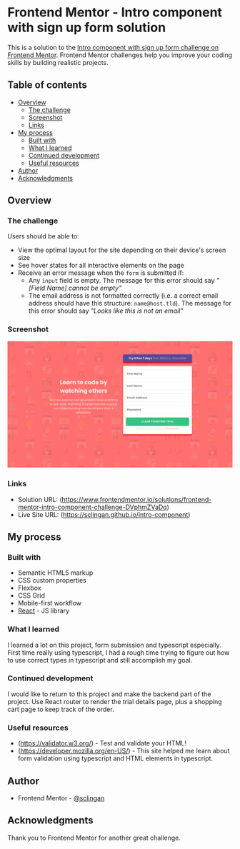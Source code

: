 # Frontend Mentor - Intro component with sign up form solution

This is a solution to the [Intro component with sign up form challenge on Frontend Mentor](https://www.frontendmentor.io/challenges/intro-component-with-signup-form-5cf91bd49edda32581d28fd1). Frontend Mentor challenges help you improve your coding skills by building realistic projects. 

## Table of contents

- [Overview](#overview)
  - [The challenge](#the-challenge)
  - [Screenshot](#screenshot)
  - [Links](#links)
- [My process](#my-process)
  - [Built with](#built-with)
  - [What I learned](#what-i-learned)
  - [Continued development](#continued-development)
  - [Useful resources](#useful-resources)
- [Author](#author)
- [Acknowledgments](#acknowledgments)


## Overview

### The challenge

Users should be able to:

- View the optimal layout for the site depending on their device's screen size
- See hover states for all interactive elements on the page
- Receive an error message when the `form` is submitted if:
  - Any `input` field is empty. The message for this error should say *"[Field Name] cannot be empty"*
  - The email address is not formatted correctly (i.e. a correct email address should have this structure: `name@host.tld`). The message for this error should say *"Looks like this is not an email"*

### Screenshot

![](./public/images/screenshot.png)





### Links

- Solution URL: (https://www.frontendmentor.io/solutions/frontend-mentor-intro-component-challenge-DVphmZVaDq)
- Live Site URL: (https://sclingan.github.io/intro-component)

## My process

### Built with

- Semantic HTML5 markup
- CSS custom properties
- Flexbox
- CSS Grid
- Mobile-first workflow
- [React](https://reactjs.org/) - JS library


### What I learned

I learned a lot on this project, form submission and typescript especially. First time really using typescript,
I had a rough time trying to figure out how to use correct
types in typescript and still accomplish my goal.




### Continued development

I would like to return to this project and make the backend part of the project. Use React router to render the trial details page, plus a shopping cart page to keep track of the 
order.

### Useful resources

- (https://validator.w3.org/) - Test and validate your HTML!
- (https://developer.mozilla.org/en-US/) - This site helped me learn about form validation using typescript and HTML elements in typescript.


## Author

- Frontend Mentor - [@sclingan](https://www.frontendmentor.io/profile/sclingan)


## Acknowledgments

Thank you to Frontend Mentor for another great challenge.
